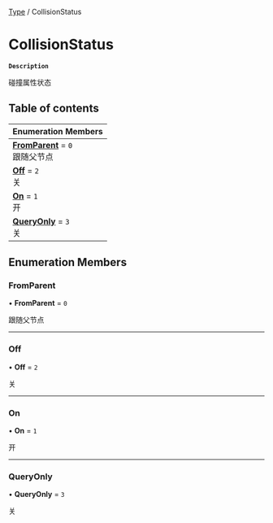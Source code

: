 [Type](../modules/Type.Type.md) / CollisionStatus

# CollisionStatus <Badge type="tip" text="Enumeration" />

**`Description`**

碰撞属性状态

## Table of contents

| Enumeration Members                                                             |
| :------------------------------------------------------------------------------ |
| **[FromParent](Type.Type.CollisionStatus.md#fromparent)** = `0` <br> 跟随父节点 |
| **[Off](Type.Type.CollisionStatus.md#off)** = `2` <br> 关                       |
| **[On](Type.Type.CollisionStatus.md#on)** = `1` <br> 开                         |
| **[QueryOnly](Type.Type.CollisionStatus.md#queryonly)** = `3` <br> 关           |

## Enumeration Members

### FromParent

• **FromParent** = `0`

跟随父节点

---

### Off

• **Off** = `2`

关

---

### On

• **On** = `1`

开

---

### QueryOnly

• **QueryOnly** = `3`

关
